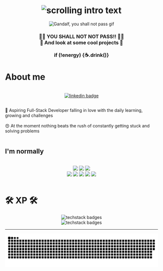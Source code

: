
<!-- typing title -->
<h1 align="center">
    <img src="https://readme-typing-svg.herokuapp.com/?font=Press+Start+2P&color=bb5008&size=25&center=true&vCenter=true&width=1000&height=70&duration=4000&lines=Hi+I'm+James+O'Kane;+Daring+Developer;Engineering+Extraordinaire" alt="scrolling intro text"/>
</h1>

<!-- Gandalf -->
<div align="center">
    <img src="https://i.giphy.com/media/v1.Y2lkPTc5MGI3NjExcmFxMWxkNGxqaGl1bGVvODI2ZHR6bnB4dDFzdTV0YXFteXd0YjZ1aCZlcD12MV9pbnRlcm5hbF9naWZfYnlfaWQmY3Q9dg/BZMggpshzrPvbfQHIF/giphy.gif" alt="Gandalf, you shall not pass gif">
</div>

<!-- Gif text -->
<h3 align="center">
    🧙‍♂️ YOU SHALL NOT NOT PASS!! 🧙‍♂️ <br>
    👀 And look at some cool projects 👀 <br>
    <br>
    if (!energy) {☕️.drink()}
</h3>

# About me

<br>

<!-- Link badges -->
<div align="center">
    <a href="https://www.linkedin.com/in/james-o-kane-570b71314/"><img src="https://img.shields.io/badge/LinkedIn-0077B5?style=for-the-badge&logo=linkedin&logoColor=white" alt="linkedin badge"></a>
</div>

<br>

🔭 Aspiring Full-Stack Developer falling in love with the daily learning, growing and challenges
<br><br>
😍 At the moment nothing beats the rush of constantly getting stuck and solving problems
<br><br>
## I'm normally

<br>

<div align="center">
    <img src="https://img.shields.io/badge/freecodecamp-053c5e?style=for-the-badge&logo=freecodecamp&logoColor=white" />
    <img src="https://img.shields.io/badge/scrimba-1d3958?style=for-the-badge&logo=scrimba&logoColor=white" />
    <img src="https://img.shields.io/badge/Duolingo-353652?style=for-the-badge&logo=Duolingo&logoColor=black" />
    
</div>
<div align="center">
    <img src="https://img.shields.io/badge/Music_Production-4c334d?style=for-the-badge" />
    <img src="https://img.shields.io/badge/Gaming-643047?style=for-the-badge" />
    <img src="https://img.shields.io/badge/Movies-7c2e41?style=for-the-badge" />
    <img src="https://img.shields.io/badge/Comics-942b3b?style=for-the-badge" />
    <img src="https://img.shields.io/badge/Anime-ab2836?style=for-the-badge" />
</div>

<br>

<!-- XP-->
 # 🛠️ XP 🛠️

<!-- Skills -->
<div align="center">
    <img src="https://skillicons.dev/icons?i=html,css,js,ts,react,nodejs" alt="techstack badges"/>
</div>
<div align="center">
    <img src="https://skillicons.dev/icons?i=vscode,nextjs,vite,git,github,postman,figma" alt="techstack badges"/>
</div>

<hr>

<!-- Snake -->
<div align="center">
    <picture>
      <source media="(prefers-color-scheme: dark)" srcset="https://raw.githubusercontent.com/orbiccode/orbiccode/output/github-contribution-grid-snake-dark.svg">
      <source media="(prefers-color-scheme: light)" srcset="https://raw.githubusercontent.com/orbiccode/orbiccode/output/github-contribution-grid-snake.svg">
      <img alt="github contribution grid snake animation" src="https://raw.githubusercontent.com/orbiccode/orbiccode/output/github-contribution-grid-snake.svg">
    </picture>
</div>

